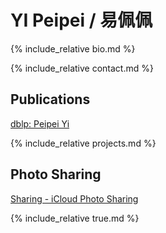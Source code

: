 # YI Peipei / 易佩佩

{% include_relative bio.md %}

{% include_relative contact.md %}

## Publications

[dblp: Peipei Yi](https://dblp.org/pers/hd/y/Yi:Peipei)

{% include_relative projects.md %}

## Photo Sharing

[Sharing - iCloud Photo Sharing](https://www.icloud.com/sharedalbum/#B0MG6XBubJFv4qN)

{% include_relative true.md %}
